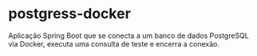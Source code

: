 # postgress-docker
Aplicação Spring Boot que se conecta a um banco de dados PostgreSQL via Docker, executa uma consulta de teste e encerra a conexão.
